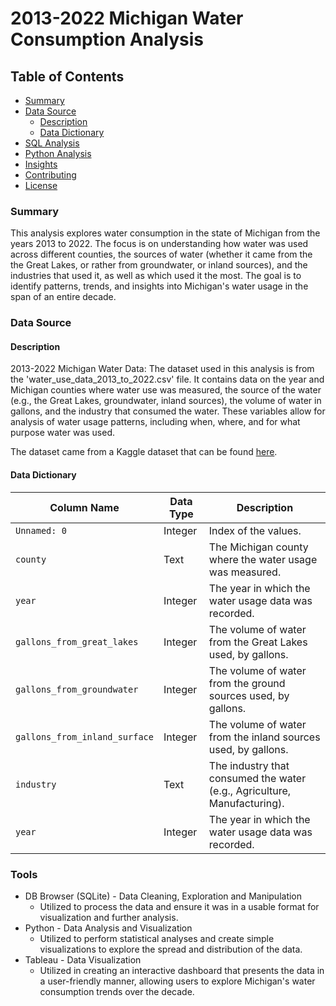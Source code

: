 # 2013-2022 Michigan Water Consumption Analysis

## Table of Contents
- [Summary](#Summary)
- [Data Source](#Data-Source)
  - [Description](#Description)
  - [Data Dictionary](#Data-Dictionary)
- [SQL Analysis](#sql-analysis)
- [Python Analysis](#python-analysis)
- [Insights](#insights)
- [Contributing](#contributing)
- [License](#license)


### Summary
This analysis explores water consumption in the state of Michigan from the years 2013 to 2022. The focus is on understanding how water was used across different counties, the sources of water (whether it came from the the Great Lakes, or rather from groundwater, or inland sources), and the industries that used it, as well as which used it the most. The goal is to identify patterns, trends, and insights into Michigan's water usage in the span of an entire decade.

### Data Source

#### Description

2013-2022 Michigan Water Data: The dataset used in this analysis is from the 'water_use_data_2013_to_2022.csv' file. It contains data on the year and Michigan counties where water use was measured, the source of the water (e.g., the Great Lakes, groundwater, inland sources), the volume of water in gallons, and the industry that consumed the water. These variables allow for analysis of water usage patterns, including when, where, and for what purpose water was used.

The dataset came from a Kaggle dataset that can be found [here](https://www.kaggle.com/datasets/oleksiimartusiuk/michigan-water-use-data-2013-to-2022).

#### Data Dictionary

| Column Name       | Data Type   | Description                                                                 |
|-------------------|-------------|-----------------------------------------------------------------------------|
| `Unnamed: 0`      | Integer     | Index of the values.                        |
| `county`          | Text        | The Michigan county where the water usage was measured.                     |
| `year`            | Integer     | The year in which the water usage data was recorded.                        |
| `gallons_from_great_lakes`      | Integer     | The volume of water from the Great Lakes used, by gallons.    |
| `gallons_from_groundwater`      | Integer     | The volume of water from the ground sources used, by gallons.    |
| `gallons_from_inland_surface`      | Integer     | The volume of water from the inland sources used, by gallons.    |
| `industry`        | Text        | The industry that consumed the water (e.g., Agriculture, Manufacturing).    |
| `year`            | Integer     | The year in which the water usage data was recorded.                        |

### Tools

- DB Browser (SQLite) - Data Cleaning, Exploration and Manipulation
  - Utilized to process the data and ensure it was in a usable format for visualization and further analysis.
- Python - Data Analysis and Visualization
  - Utilized to perform statistical analyses and create simple visualizations to explore the spread and distribution of the data.
- Tableau - Data Visualization
  - Utilized in creating an interactive dashboard that presents the data in a user-friendly manner, allowing users to explore Michigan's water consumption trends over the decade.
